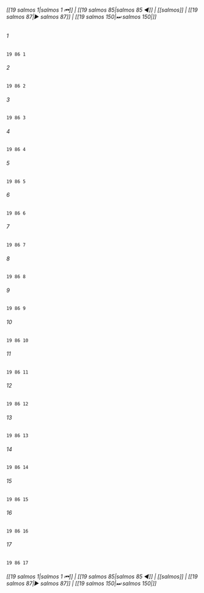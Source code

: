 
###### [[19 salmos 1|salmos 1 ⏮]] | [[19 salmos 85|salmos 85 ◀]] | [[salmos]] | [[19 salmos 87|▶ salmos 87]] | [[19 salmos 150|⏭ salmos 150|]]

###### 1
``` verse
19 86 1 
```
###### 2
``` verse
19 86 2 
```
###### 3
``` verse
19 86 3 
```
###### 4
``` verse
19 86 4 
```
###### 5
``` verse
19 86 5 
```
###### 6
``` verse
19 86 6 
```
###### 7
``` verse
19 86 7 
```
###### 8
``` verse
19 86 8 
```
###### 9
``` verse
19 86 9 
```
###### 10
``` verse
19 86 10 
```
###### 11
``` verse
19 86 11 
```
###### 12
``` verse
19 86 12 
```
###### 13
``` verse
19 86 13 
```
###### 14
``` verse
19 86 14 
```
###### 15
``` verse
19 86 15 
```
###### 16
``` verse
19 86 16 
```
###### 17
``` verse
19 86 17 
```

###### [[19 salmos 1|salmos 1 ⏮]] | [[19 salmos 85|salmos 85 ◀]] | [[salmos]] | [[19 salmos 87|▶ salmos 87]] | [[19 salmos 150|⏭ salmos 150|]]

